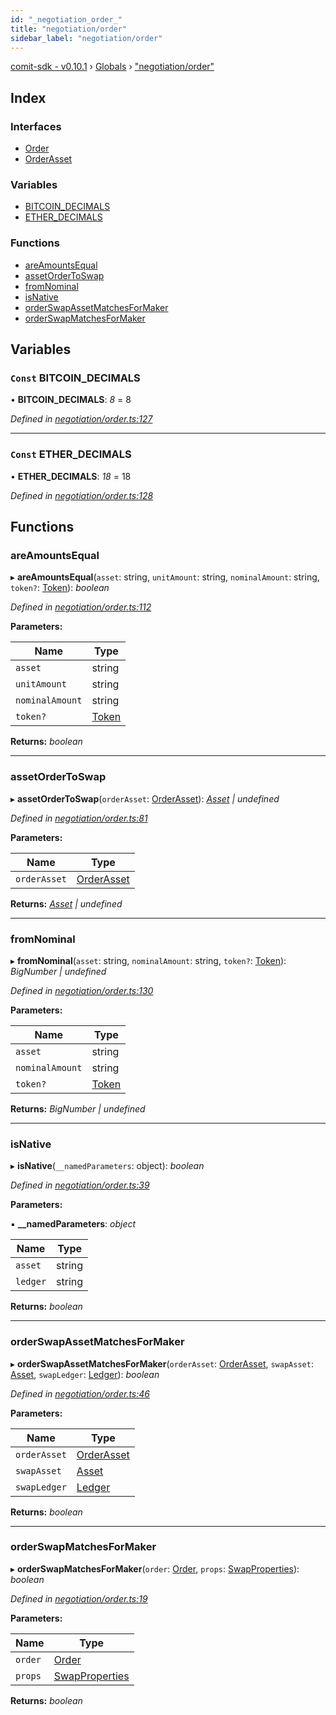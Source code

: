 ```yaml
---
id: "_negotiation_order_"
title: "negotiation/order"
sidebar_label: "negotiation/order"
---
```


[comit-sdk - v0.10.1](../index.md) › [Globals](../globals.md) › ["negotiation/order"](_negotiation_order_.md)

## Index

### Interfaces

* [Order](../interfaces/_negotiation_order_.order.md)
* [OrderAsset](../interfaces/_negotiation_order_.orderasset.md)

### Variables

* [BITCOIN_DECIMALS](_negotiation_order_.md#const-bitcoin_decimals)
* [ETHER_DECIMALS](_negotiation_order_.md#const-ether_decimals)

### Functions

* [areAmountsEqual](_negotiation_order_.md#areamountsequal)
* [assetOrderToSwap](_negotiation_order_.md#assetordertoswap)
* [fromNominal](_negotiation_order_.md#fromnominal)
* [isNative](_negotiation_order_.md#isnative)
* [orderSwapAssetMatchesForMaker](_negotiation_order_.md#orderswapassetmatchesformaker)
* [orderSwapMatchesForMaker](_negotiation_order_.md#orderswapmatchesformaker)

## Variables

### `Const` BITCOIN_DECIMALS

• **BITCOIN_DECIMALS**: *8* = 8

*Defined in [negotiation/order.ts:127](https://github.com/comit-network/comit-js-sdk/blob/9af15bb/src/negotiation/order.ts#L127)*

___

### `Const` ETHER_DECIMALS

• **ETHER_DECIMALS**: *18* = 18

*Defined in [negotiation/order.ts:128](https://github.com/comit-network/comit-js-sdk/blob/9af15bb/src/negotiation/order.ts#L128)*

## Functions

###  areAmountsEqual

▸ **areAmountsEqual**(`asset`: string, `unitAmount`: string, `nominalAmount`: string, `token?`: [Token](../interfaces/_tokens_tokens_.token.md)): *boolean*

*Defined in [negotiation/order.ts:112](https://github.com/comit-network/comit-js-sdk/blob/9af15bb/src/negotiation/order.ts#L112)*

**Parameters:**

Name | Type |
------ | ------ |
`asset` | string |
`unitAmount` | string |
`nominalAmount` | string |
`token?` | [Token](../interfaces/_tokens_tokens_.token.md) |

**Returns:** *boolean*

___

###  assetOrderToSwap

▸ **assetOrderToSwap**(`orderAsset`: [OrderAsset](../interfaces/_negotiation_order_.orderasset.md)): *[Asset](../interfaces/_cnd_.asset.md) | undefined*

*Defined in [negotiation/order.ts:81](https://github.com/comit-network/comit-js-sdk/blob/9af15bb/src/negotiation/order.ts#L81)*

**Parameters:**

Name | Type |
------ | ------ |
`orderAsset` | [OrderAsset](../interfaces/_negotiation_order_.orderasset.md) |

**Returns:** *[Asset](../interfaces/_cnd_.asset.md) | undefined*

___

###  fromNominal

▸ **fromNominal**(`asset`: string, `nominalAmount`: string, `token?`: [Token](../interfaces/_tokens_tokens_.token.md)): *BigNumber | undefined*

*Defined in [negotiation/order.ts:130](https://github.com/comit-network/comit-js-sdk/blob/9af15bb/src/negotiation/order.ts#L130)*

**Parameters:**

Name | Type |
------ | ------ |
`asset` | string |
`nominalAmount` | string |
`token?` | [Token](../interfaces/_tokens_tokens_.token.md) |

**Returns:** *BigNumber | undefined*

___

###  isNative

▸ **isNative**(`__namedParameters`: object): *boolean*

*Defined in [negotiation/order.ts:39](https://github.com/comit-network/comit-js-sdk/blob/9af15bb/src/negotiation/order.ts#L39)*

**Parameters:**

▪ **__namedParameters**: *object*

Name | Type |
------ | ------ |
`asset` | string |
`ledger` | string |

**Returns:** *boolean*

___

###  orderSwapAssetMatchesForMaker

▸ **orderSwapAssetMatchesForMaker**(`orderAsset`: [OrderAsset](../interfaces/_negotiation_order_.orderasset.md), `swapAsset`: [Asset](../interfaces/_cnd_.asset.md), `swapLedger`: [Ledger](../interfaces/_cnd_.ledger.md)): *boolean*

*Defined in [negotiation/order.ts:46](https://github.com/comit-network/comit-js-sdk/blob/9af15bb/src/negotiation/order.ts#L46)*

**Parameters:**

Name | Type |
------ | ------ |
`orderAsset` | [OrderAsset](../interfaces/_negotiation_order_.orderasset.md) |
`swapAsset` | [Asset](../interfaces/_cnd_.asset.md) |
`swapLedger` | [Ledger](../interfaces/_cnd_.ledger.md) |

**Returns:** *boolean*

___

###  orderSwapMatchesForMaker

▸ **orderSwapMatchesForMaker**(`order`: [Order](../interfaces/_negotiation_order_.order.md), `props`: [SwapProperties](../interfaces/_cnd_.swapproperties.md)): *boolean*

*Defined in [negotiation/order.ts:19](https://github.com/comit-network/comit-js-sdk/blob/9af15bb/src/negotiation/order.ts#L19)*

**Parameters:**

Name | Type |
------ | ------ |
`order` | [Order](../interfaces/_negotiation_order_.order.md) |
`props` | [SwapProperties](../interfaces/_cnd_.swapproperties.md) |

**Returns:** *boolean*
